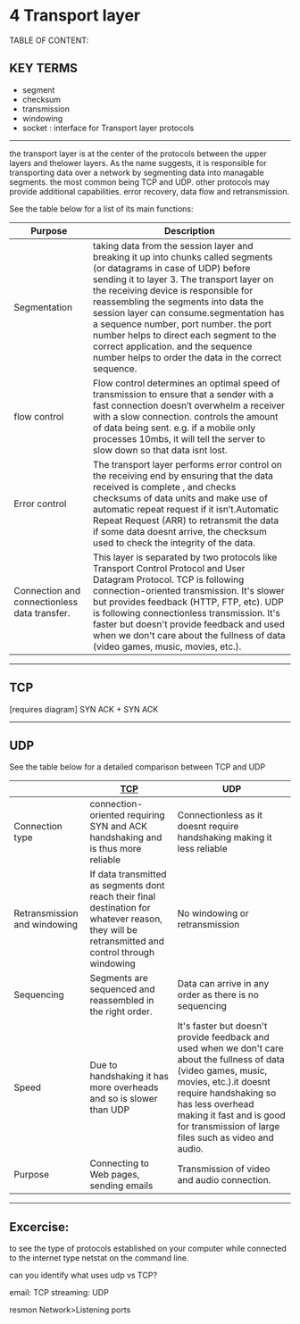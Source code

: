 <script src="formatter.js"></script>
<link rel="stylesheet" type="text/css" href="style.css">

# 4 Transport layer

<div id="TOC">
TABLE OF CONTENT:
</div>

## KEY TERMS

- segment
- checksum
- transmission
- windowing
- socket	: interface for Transport layer protocols

---

<span style="display:none">
	This layer is separated by two protocols like Transport Control Protocol and User Datagram Protocol. TCP is following connection-oriented transmission. It's slower but provides feedback (HTTP, FTP, etc). UDP is following connectionless transmission. It's faster but doesn't provide feedback and used when we don't care about the fullness of data (video games, music, movies, etc.).
	Layer 4 is responsible for end-to-end communication between the two devices. This includes taking data from the session layer and breaking it up into chunks called segments (or datagrams in case of UDP) before sending it to layer 3. The transport layer on the receiving device is responsible for reassembling the segments into data the session layer can consume.
	The transport layer is also responsible for flow control and error control,. Flow control determines an optimal speed of transmission to ensure that a sender with a fast connection doesn’t overwhelm a receiver with a slow connection. The transport layer performs error control on the receiving end by ensuring that the data received is complete , and checks checksums of data units and make use of automatic repeat request if it isn’t.
</span>

the transport layer is at the center of the protocols between the upper layers and thelower layers. As the name suggests, it is responsible for transporting  data over a network by segmenting data into managable segments. the most common being TCP and UDP.  other protocols may provide additional capabilities. error recovery, data flow and retransmission.


See the table below for a list of its main functions:

<table>
<thead>
	<tr>
		<th>Purpose</th>
		<th>Description</th>
	</tr>
</thead>
<tbody>
<tr>
	<td>Segmentation</td>
	<td>taking data from the session layer and breaking it up into chunks called segments (or datagrams in case of UDP) before sending it to layer 3. The transport layer on the receiving device is responsible for reassembling the segments into data the session layer can consume.segmentation has a sequence number, port number. the port number helps to direct each segment to the correct application. and the sequence number helps to order the data in the correct sequence.
</td> 
</tr>
<tr>
	<td>flow control</td>
	<td> Flow control determines an optimal speed of transmission to ensure that a sender with a fast connection doesn’t overwhelm a receiver with a slow connection.  controls the amount of data being sent. e.g. if a mobile only processes 10mbs, it will tell the server to slow down so that data isnt lost. </td>
</tr>
<tr>
	<td>Error control</td>
	<td> The transport layer performs error control on the receiving end by ensuring that the data received is complete , and checks checksums of data units and make use of automatic repeat request if it isn’t.Automatic Repeat Request (ARR) to retransmit the data if some data doesnt arrive, the checksum used to check the integrity of the data. </td>
</tr>
<tr>
	<td>Connection and connectionless data transfer.</td>
	<td>This layer is separated by two protocols like Transport Control Protocol and User Datagram Protocol. TCP is following connection-oriented transmission. It's slower but provides feedback (HTTP, FTP, etc). UDP is following connectionless transmission. It's faster but doesn't provide feedback and used when we don't care about the fullness of data (video games, music, movies, etc.).</td> 	
</tr>
</tbody>
</table>

---

## TCP
[requires diagram]
SYN
ACK + SYN
ACK

---

## UDP


See the table below for a detailed comparison between TCP and UDP

<table>
	<thead> 
		<tr>
		<th></th>
		<th><a href="https://www.youtube.com/watch?v=DsQcX-7n6fY">TCP</a></th>
		<th>UDP</th>
		</tr>
	</thead>
	<tbody>
		<tr>
			<td>Connection type</td>
			<td>connection-oriented requiring SYN and ACK handshaking and is thus more reliable</td>
			<td>Connectionless as it doesnt require handshaking making it less reliable</td>
		</tr>
		<tr>
			<td>Retransmission and windowing</td>
			<td>If data transmitted as segments dont reach their final destination for whatever reason, they will be retransmitted and control through windowing</td>
			<td>No windowing or retransmission</td>
		</tr>
		<tr>
			<td>Sequencing</td>
			<td>Segments are sequenced and reassembled in the right order.</td>
			<td>Data can arrive in any order as there is no sequencing</td>
		</tr>
		<tr>
			<td>Speed</td>
			<td>Due to handshaking it has more overheads and so is slower than UDP</td>
			<td>It's faster but doesn't provide feedback and used when we don't care about the fullness of data (video games, music, movies, etc.).it doesnt require handshaking so has less overhead making it fast and is good for transmission of large files such as video and audio.
		</td>
		</tr>
		<tr>
			<td>Purpose</td>
			<td>Connecting to Web pages, sending emails</td>
			<td>Transmission of video and audio connection.
		</td>
		</tr>
	</tbody>
</table>

---
 
## Excercise:

to see the type of protocols established on your computer while connected to the internet type netstat on the command line.

can you identify what uses udp vs TCP?

email: TCP
streaming: UDP
	

resmon Network>Listening ports